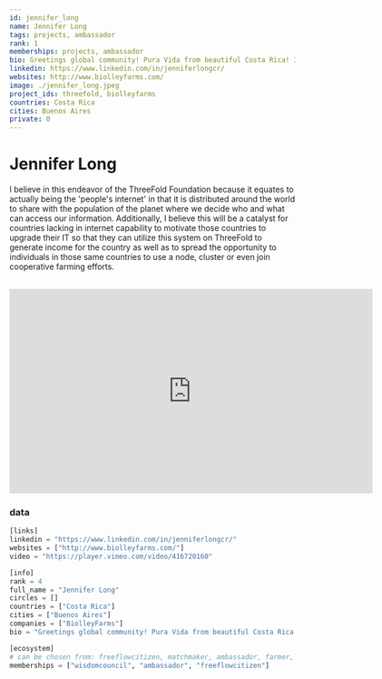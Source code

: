 ```yaml
---
id: jennifer_long
name: Jennifer Long
tags: projects, ambassador
rank: 1
memberships: projects, ambassador
bio: Greetings global community! Pura Vida from beautiful Costa Rica! I am Jennifer Long and I live near and work with resource poor women farmers, where we are growing food forests in our high altitude rainforest. Beautiful women, the mother of men, our mission here is to protect the land, nurture the earth, and her inhabitants. We are working toward a sustainable food production that is produced in harmony with the natural ecosystem. We grow superfoods for wellness on our very abundant small scale farms. We share and collaborate with each other and within our community. Collaboration creates prosperity. Collaboration with Threefold technology will allow us to connect our remote world with the global community. We believe this the path to a sustainable future by including the Threefold technology in our food forest farming and global distribution of our very potent rainforest products.
linkedin: https://www.linkedin.com/in/jenniferlongcr/
websites: http://www.biolleyfarms.com/
image: ./jennifer_long.jpeg
project_ids: threefold, biolleyfarms
countries: Costa Rica
cities: Buenos Aires
private: 0
---
```


# Jennifer Long

I believe in this endeavor of the ThreeFold Foundation because it equates to actually being the 'people's internet' in that it is distributed around the world to share with the population of the planet where we decide who and what can access our information. Additionally, I believe this will be a catalyst for countries lacking in internet capability to motivate those countries to upgrade their IT so that they can utilize this system on ThreeFold to generate income for the country as well as to spread the opportunity to individuals in those same countries to use a node, cluster or even join cooperative farming efforts.

</br>
<iframe src="https://player.vimeo.com/video/416720160" width="640" height="360" frameborder="0" allow="autoplay; fullscreen" allowfullscreen></iframe>
</br>

### data


```python
[links]
linkedin = "https://www.linkedin.com/in/jenniferlongcr/"
websites = ["http://www.biolleyfarms.com/"]
video = "https://player.vimeo.com/video/416720160"

[info]
rank = 4
full_name = "Jennifer Long"
circles = []
countries = ["Costa Rica"]
cities = ["Buenos Aires"]
companies = ["BiolleyFarms"]
bio = "Greetings global community! Pura Vida from beautiful Costa Rica! I am Jennifer Long and I live near and work with resource poor women farmers, where we are growing food forests in our high altitude rainforest. Beautiful women, the mother of men, our mission here is to protect the land, nurture the earth, and her inhabitants. We are working toward a sustainable food production that is produced in harmony with the natural ecosystem. We grow superfoods for wellness on our very abundant small scale farms. We share and collaborate with each other and within our community. Collaboration creates prosperity. Collaboration with Threefold technology will allow us to connect our remote world with the global community. We believe this the path to a sustainable future by including the Threefold technology in our food forest farming and global distribution of our very potent rainforest products."

[ecosystem]
# can be chosen from: freeflowcitizen, matchmaker, ambassador, farmer, wisdomcouncil, friend, gridcouncil, techcouncil
memberships = ["wisdomcouncil", "ambassador", "freeflowcitizen"]

```
